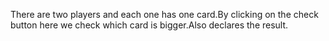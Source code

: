 There are two players and each one has one card.By clicking on the check button here we check which card is bigger.Also declares the result.
